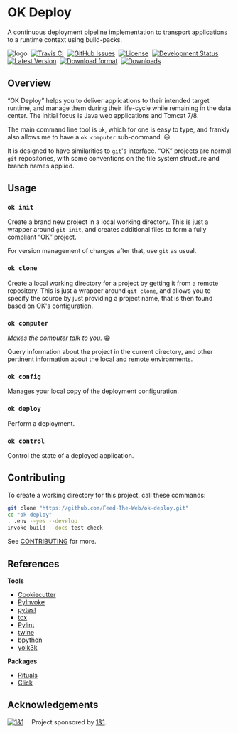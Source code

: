 # OK Deploy

A continuous deployment pipeline implementation to transport applications to a runtime context using build-packs.

![logo](https://raw.githubusercontent.com/Feed-The-Web/ok-deploy/master/docs/_static/img/ok-logo-64.png)
 [![Travis CI](https://api.travis-ci.org/Feed-The-Web/ok-deploy.svg)](https://travis-ci.org/Feed-The-Web/ok-deploy)
 [![GitHub Issues](https://img.shields.io/github/issues/Feed-The-Web/ok-deploy.svg)](https://github.com/Feed-The-Web/ok-deploy/issues)
 [![License](https://img.shields.io/pypi/l/ok-deploy.svg)](https://github.com/Feed-The-Web/ok-deploy/blob/master/LICENSE)
 [![Development Status](https://pypip.in/status/ok-deploy/badge.svg)](https://pypi.python.org/pypi/ok-deploy/)
 [![Latest Version](https://img.shields.io/pypi/v/ok-deploy.svg)](https://pypi.python.org/pypi/ok-deploy/)
 [![Download format](https://pypip.in/format/ok-deploy/badge.svg)](https://pypi.python.org/pypi/ok-deploy/)
 [![Downloads](https://img.shields.io/pypi/dw/ok-deploy.svg)](https://pypi.python.org/pypi/ok-deploy/)


## Overview

“OK Deploy” helps you to deliver applications to their
intended target runtime, and manage them during their life-cycle
while remaining in the data center.
The initial focus is Java web applications and Tomcat 7/8.

The main command line tool is `ok`, which for one is easy to type,
and frankly also allows me to have a `ok computer` sub-command. :smiley:

It is designed to have similarities to `git`'s interface.
“OK” projects are normal `git` repositories, with some conventions on
the file system structure and branch names applied.


## Usage

### `ok init`

Create a brand new project in a local working directory.
This is just a wrapper around `git init`, and creates
additional files to form a fully compliant “OK” project.

For version management of changes after that, use `git` as usual.


### `ok clone`

Create a local working directory for a project by getting it from a remote repository.
This is just a wrapper around `git clone`, and allows you
to specify the source by just providing a project name,
that is then found based on OK's configuration.


### `ok computer`

_Makes the computer talk to you._ :grin:

Query information about the project in the current directory,
and other pertinent information about the local and remote environments.


### `ok config`

Manages your local copy of the deployment configuration.


### `ok deploy`

Perform a deployment.


### `ok control`

Control the state of a deployed application.


## Contributing

To create a working directory for this project, call these commands:

```sh
git clone "https://github.com/Feed-The-Web/ok-deploy.git"
cd "ok-deploy"
. .env --yes --develop
invoke build --docs test check
```

See [CONTRIBUTING](https://github.com/Feed-The-Web/ok-deploy/blob/master/CONTRIBUTING.md) for more.


## References

**Tools**

* [Cookiecutter](http://cookiecutter.readthedocs.org/en/latest/)
* [PyInvoke](http://www.pyinvoke.org/)
* [pytest](http://pytest.org/latest/contents.html)
* [tox](https://tox.readthedocs.org/en/latest/)
* [Pylint](http://docs.pylint.org/)
* [twine](https://github.com/pypa/twine#twine)
* [bpython](http://docs.bpython-interpreter.org/)
* [yolk3k](https://github.com/myint/yolk#yolk)

**Packages**

* [Rituals](https://jhermann.github.io/rituals)
* [Click](http://click.pocoo.org/)


## Acknowledgements

[![1&1](https://raw.githubusercontent.com/1and1/1and1.github.io/master/images/1and1-logo-42.png)](https://github.com/1and1)  Project sponsored by [1&1](https://github.com/1and1).
